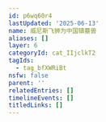 ```yaml
---
id: p6wq60r4
lastUpdated: '2025-06-13'
name: 威尼斯飞狮为中国镇墓兽
aliases: []
layer: 6
categoryId: cat_IIjclkT2
tagIds:
  - tag_bfXWRiBt
nsfw: false
parent: ''
relatedEntries: []
timelineEvents: []
titledLinks: []
---
```


